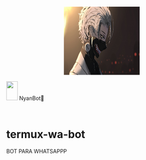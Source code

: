 <p align="center">
<img src="./datosbot/logobot.jpg" width="200" height="180"/>
</p>
<img src="https://i.imgur.com/n1zo2wL.gif" width="30" height="50"/> NyanBot🐬
</p>
<br/>

# termux-wa-bot
BOT PARA WHATSAPPP
